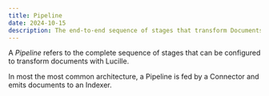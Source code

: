 ```yaml
---
title: Pipeline
date: 2024-10-15
description: The end-to-end sequence of stages that transform Documents. 
---
```


A *Pipeline* refers to the complete sequence of stages that can be configured to transform documents with Lucille.

In most the most common architecture, a Pipeline is fed by a Connector and emits documents to an Indexer.